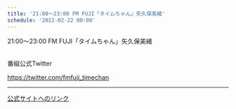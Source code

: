 ```yaml
---
title: '21:00～23:00 FM FUJI「タイムちゃん」矢久保美緒'
schedule: '2022-02-22 00:00'
---
```


<div id="detailBody"> <p>  21:00～23:00 FM FUJI「タイムちゃん」矢久保美緒 </p> <p>  <br/>  番組公式Twitter </p> <p>  <a href="https://twitter.com/fmfuji_timechan" target="_blank">   https://twitter.com/fmfuji_timechan  </a> </p></div>

---
[公式サイトへのリンク]('http://www.nogizaka46.com/schedule/2022/02/064676.php?member=mio-yakubo&category=&monthly=202202')